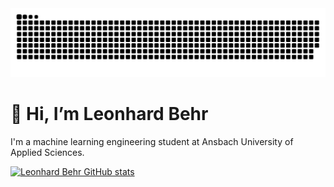<picture>
  <source media="(prefers-color-scheme: dark)" srcset="https://raw.githubusercontent.com/platane/platane/output/github-contribution-grid-snake-dark.svg">
  <source media="(prefers-color-scheme: light)" srcset="https://raw.githubusercontent.com/platane/platane/output/github-contribution-grid-snake.svg">
  <img alt="github contribution grid snake animation" src="https://raw.githubusercontent.com/platane/platane/output/github-contribution-grid-snake.svg">
</picture>

# 👋 Hi, I’m Leonhard Behr
I'm a machine learning engineering student at Ansbach University of Applied Sciences.

[![Leonhard Behr GitHub stats](https://github-readme-stats.vercel.app/api?username=leonhard-behr)](https://github.com/anuraghazra/github-readme-stats&hide=stars,commits,issues&hide_title=True)
